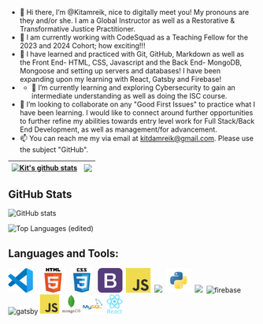 - 👋 Hi there, I’m @Kitamreik, nice to digitally meet you! My pronouns are they and/or she. I am a Global Instructor as well as a Restorative & Transformative Justice Practitioner. 
- 👀 I am currently working with CodeSquad as a Teaching Fellow for the 2023 and 2024 Cohort; how exciting!!!
- 🌱 I have learned and practiced with Git, GitHub, Markdown as well as the Front End- HTML, CSS, Javascript and the Back End- MongoDB, Mongoose and setting up servers and databases! I have been expanding upon my learning with  React, Gatsby and Firebase!
- - 🌱 I’m currently learning and exploring Cybersecurity to gain an intermediate understanding as well as doing the ISC course.
- 💞️ I’m looking to collaborate on any "Good First Issues" to practice what I have been learning. I would like to connect around further opportunities to further refine my abilities towards entry level work for Full Stack/Back End Development, as well as management/for advancement. 
- 📫 You can reach me my via email at kitdamreik@gmail.com. Please use the subject "GitHub". 

<!---
Kitamreik/Kitamreik is a ✨ special ✨ repository because its `README.md` (this file) appears on your GitHub profile.
You can click the Preview link to take a look at your changes.

![GitHub streaks](https://github-readme-streak-stats.herokuapp.com/?user=Kitamreik)
--->

| <a href="https://github.com/kitdamreik/github-readme-stats"><img align="center" src="https://github-readme-stats.vercel.app/api?username=Kitamreik&show_icons=true&count_private=true&title_color=f97316&text_color=000000&icon_color=f97316&bg_color=ffffff&show_icons=true" alt="Kit's github stats" /></a> | <a href="https://github-readme-stats.vercel.app/api/top-langs/?username=Kitamreik&custom_title=Kit&apos;s%20%Top%20%Languages"><img align="center" src="https://github-readme-stats.vercel.app/api/top-langs/?username=Kitamreik&custom_title=Kit&apos;s%20%Top%20%Languages" /></a> |
| ------------- | ------------- |

## GitHub Stats
![GitHub stats](https://github-readme-stats.vercel.app/api?username=Kitamreik&show_icons=true&count_private=true&title_color=f97316&text_color=000000&icon_color=f97316&bg_color=ffffff&show_icons=true)

![Top Languages](https://github-readme-stats.vercel.app/api/top-langs/?username=Kitamreik&custom_title=Kit&apos;s%20%Top%20%Languages) (edited) 

## Languages and Tools:
<div align="left">
  <img width=50px src="https://raw.githubusercontent.com/github/explore/80688e429a7d4ef2fca1e82350fe8e3517d3494d/topics/visual-studio-code/visual-studio-code.png">&nbsp;&nbsp;&nbsp;
  <img width=50px src="https://raw.githubusercontent.com/github/explore/80688e429a7d4ef2fca1e82350fe8e3517d3494d/topics/html/html.png">&nbsp;
  <img width=50px src="https://raw.githubusercontent.com/github/explore/80688e429a7d4ef2fca1e82350fe8e3517d3494d/topics/css/css.png">&nbsp;
  <img width=50px src="https://raw.githubusercontent.com/github/explore/80688e429a7d4ef2fca1e82350fe8e3517d3494d/topics/bootstrap/bootstrap.png">&nbsp;
  <img width=50px src="https://raw.githubusercontent.com/github/explore/80688e429a7d4ef2fca1e82350fe8e3517d3494d/topics/javascript/javascript.png">&nbsp;
  <img width=50px src="https://seeklogo.com/images/N/nodejs-logo-FBE122E377-seeklogo.com.png">&nbsp;
  <img width=50px src="https://raw.githubusercontent.com/github/explore/80688e429a7d4ef2fca1e82350fe8e3517d3494d/topics/python/python.png">&nbsp;
  <img width=50px src="https://upload.wikimedia.org/wikipedia/commons/thumb/5/5f/Windows_logo_-_2012.svg/2048px-Windows_logo_-_2012.svg.png">&nbsp;
  <img src="https://www.vectorlogo.zone/logos/firebase/firebase-icon.svg" alt="firebase" width="40" height="40"/> 
  <img src="https://www.vectorlogo.zone/logos/gatsbyjs/gatsbyjs-icon.svg" alt="gatsby" width="40" height="40"/> 
  <img src="https://raw.githubusercontent.com/devicons/devicon/master/icons/javascript/javascript-original.svg" alt="javascript" width="40" height="40"/>
  <img src="https://raw.githubusercontent.com/devicons/devicon/master/icons/mongodb/mongodb-original-wordmark.svg" alt="mongodb" width="40" height="40"/>
  <img src="https://raw.githubusercontent.com/devicons/devicon/master/icons/mysql/mysql-original-wordmark.svg" alt="mysql" width="40" height="40"/> 
  <img src="https://raw.githubusercontent.com/devicons/devicon/master/icons/react/react-original-wordmark.svg" alt="react" width="40" height="40"/> 
</div>
